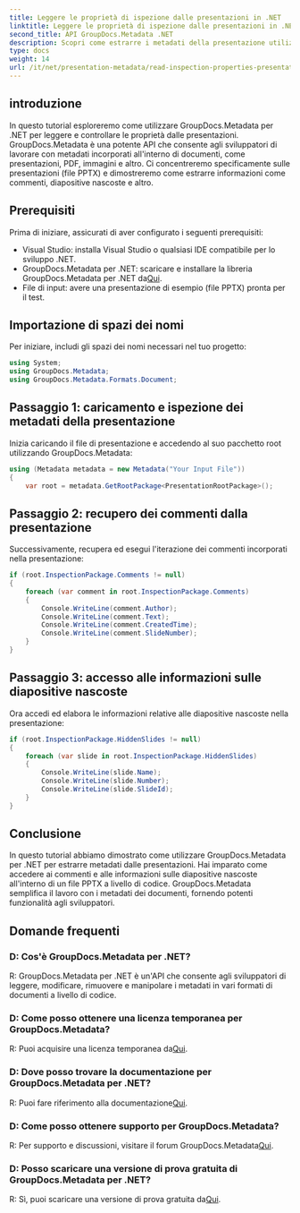 ```yaml
---
title: Leggere le proprietà di ispezione dalle presentazioni in .NET
linktitle: Leggere le proprietà di ispezione dalle presentazioni in .NET
second_title: API GroupDocs.Metadata .NET
description: Scopri come estrarre i metadati della presentazione utilizzando GroupDocs.Metadata per .NET. Accedi a commenti, diapositive nascoste e altro ancora in modo programmatico.
type: docs
weight: 14
url: /it/net/presentation-metadata/read-inspection-properties-presentations/
---
```

## introduzione
In questo tutorial esploreremo come utilizzare GroupDocs.Metadata per .NET per leggere e controllare le proprietà dalle presentazioni. GroupDocs.Metadata è una potente API che consente agli sviluppatori di lavorare con metadati incorporati all'interno di documenti, come presentazioni, PDF, immagini e altro. Ci concentreremo specificamente sulle presentazioni (file PPTX) e dimostreremo come estrarre informazioni come commenti, diapositive nascoste e altro.
## Prerequisiti
Prima di iniziare, assicurati di aver configurato i seguenti prerequisiti:
- Visual Studio: installa Visual Studio o qualsiasi IDE compatibile per lo sviluppo .NET.
-  GroupDocs.Metadata per .NET: scaricare e installare la libreria GroupDocs.Metadata per .NET da[Qui](https://releases.groupdocs.com/metadata/net/).
- File di input: avere una presentazione di esempio (file PPTX) pronta per il test.
## Importazione di spazi dei nomi
Per iniziare, includi gli spazi dei nomi necessari nel tuo progetto:
```csharp
using System;
using GroupDocs.Metadata;
using GroupDocs.Metadata.Formats.Document;
```
## Passaggio 1: caricamento e ispezione dei metadati della presentazione
Inizia caricando il file di presentazione e accedendo al suo pacchetto root utilizzando GroupDocs.Metadata:
```csharp
using (Metadata metadata = new Metadata("Your Input File"))
{
    var root = metadata.GetRootPackage<PresentationRootPackage>();
```
## Passaggio 2: recupero dei commenti dalla presentazione
Successivamente, recupera ed esegui l'iterazione dei commenti incorporati nella presentazione:
```csharp
if (root.InspectionPackage.Comments != null)
{
    foreach (var comment in root.InspectionPackage.Comments)
    {
        Console.WriteLine(comment.Author);
        Console.WriteLine(comment.Text);
        Console.WriteLine(comment.CreatedTime);
        Console.WriteLine(comment.SlideNumber);
    }
}
```
## Passaggio 3: accesso alle informazioni sulle diapositive nascoste
Ora accedi ed elabora le informazioni relative alle diapositive nascoste nella presentazione:
```csharp
if (root.InspectionPackage.HiddenSlides != null)
{
    foreach (var slide in root.InspectionPackage.HiddenSlides)
    {
        Console.WriteLine(slide.Name);
        Console.WriteLine(slide.Number);
        Console.WriteLine(slide.SlideId);
    }
}
```
## Conclusione
In questo tutorial abbiamo dimostrato come utilizzare GroupDocs.Metadata per .NET per estrarre metadati dalle presentazioni. Hai imparato come accedere ai commenti e alle informazioni sulle diapositive nascoste all'interno di un file PPTX a livello di codice. GroupDocs.Metadata semplifica il lavoro con i metadati dei documenti, fornendo potenti funzionalità agli sviluppatori.

## Domande frequenti
### D: Cos'è GroupDocs.Metadata per .NET?
R: GroupDocs.Metadata per .NET è un'API che consente agli sviluppatori di leggere, modificare, rimuovere e manipolare i metadati in vari formati di documenti a livello di codice.
### D: Come posso ottenere una licenza temporanea per GroupDocs.Metadata?
 R: Puoi acquisire una licenza temporanea da[Qui](https://purchase.groupdocs.com/temporary-license/).
### D: Dove posso trovare la documentazione per GroupDocs.Metadata per .NET?
 R: Puoi fare riferimento alla documentazione[Qui](https://reference.groupdocs.com/metadata/net/).
### D: Come posso ottenere supporto per GroupDocs.Metadata?
 R: Per supporto e discussioni, visitare il forum GroupDocs.Metadata[Qui](https://forum.groupdocs.com/c/metadata/14).
### D: Posso scaricare una versione di prova gratuita di GroupDocs.Metadata per .NET?
 R: Sì, puoi scaricare una versione di prova gratuita da[Qui](https://releases.groupdocs.com/).